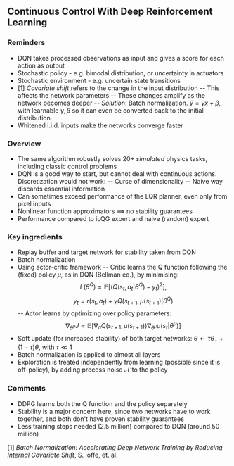 ## Continuous Control With Deep Reinforcement Learning

### Reminders
- DQN takes processed observations as input and gives a score for each action as output
- Stochastic policy - e.g. bimodal distribution, or uncertainty in actuators
- Stochastic environment - e.g. uncertain state transitions
- [1] *Covariate shift* refers to the change in the input distribution
-- This affects the network parameters
-- These changes amplify as the network becomes deeper
-- *Solution*: Batch normalization. $\hat{y} = \gamma \hat{x} + \beta$, with learnable $\gamma, \beta$ so it can even be converted back to the initial distribution
- Whitened i.i.d. inputs make the networks converge faster

### Overview
- The same algorithm robustly solves 20+ *simulated* physics tasks, including classic control problems
- DQN is a good way to start, but cannot deal with continuous actions. Discretization would not work:
-- Curse of dimensionality
-- Naive way discards essential information
- Can sometimes exceed performance of the LQR planner, even only from pixel inputs
- Nonlinear function approximators $\implies$ no stability guarantees
- Performance compared to iLQG expert and naive (random) expert

### Key ingredients
- Replay buffer and target network for stability taken from DQN
- Batch normalization
- Using actor-critic framework
-- Critic learns the Q function following the (fixed) policy $\mu$, as in DQN (Bellman eq.), by minimising:
$$L(\theta^Q) = \mathbb{E}\left[(Q(s_t, a_t|\theta^Q)-y_t)^2\right],$$ $$y_t = r(s_t, a_t) + \gamma Q(s_{t+1}, \mu(s_{t+1}) | \theta^Q)$$
-- Actor learns by optimizing over policy parameters:
$$\nabla_{\theta^\mu}J \approx \mathbb{E} \left[\nabla_a Q(s_{t+1}, \mu(s_{t+1})) \nabla_{\theta^\mu} \mu(s_t|\theta^\mu)\right]$$
- Soft update (for increased stability) of both target networks: $\theta \leftarrow \tau \theta_+ + (1-\tau)\theta,$ with $\tau \ll 1$
- Batch normalization is applied to almost all layers
- Exploration is treated independently from learning (possible since it is off-policy), by adding process noise $\mathcal{N}$ to the policy

### Comments
- DDPG learns both the Q function and the policy separately
- Stability is a major concern here, since two networks have to work together, and both don't have proven stability guarantees
- Less training steps needed (2.5 million) compared to DQN (around 50 million)

[1] *Batch Normalization: Accelerating Deep Network Training by Reducing Internal Covariate Shift*, S. Ioffe, et. al.